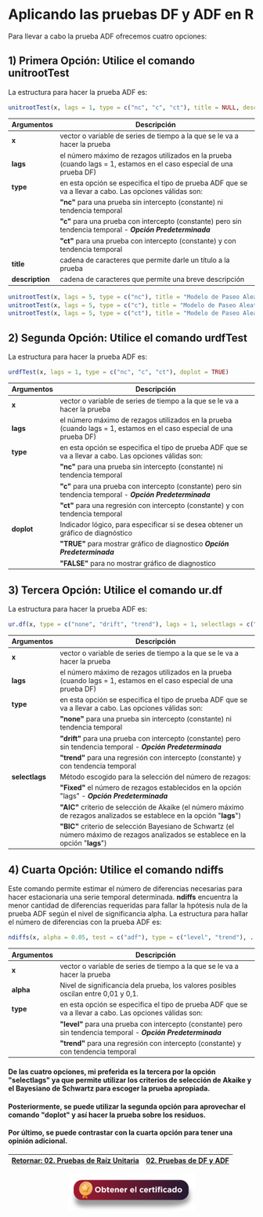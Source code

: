 # Aplicando las pruebas DF y ADF en R

Para llevar a cabo la prueba ADF ofrecemos cuatro opciones:

## 1) **Primera Opción:** Utilice el comando **unitrootTest**
La estructura para hacer la prueba ADF es:
``` r
unitrootTest(x, lags = 1, type = c("nc", "c", "ct"), title = NULL, description = NULL)
```

| **Argumentos**          | **Descripción**                                                                                                     | 
|-------------------------|---------------------------------------------------------------------------------------------------------------------|
| **x**                   | vector o variable de series de tiempo a la que se le va a hacer la prueba                                           |
| **lags**                | el número máximo de rezagos utilizados en la prueba (cuando lags = 1, estamos en el caso especial de una prueba DF) |
| **type**                | en esta opción se especifica el tipo de prueba ADF que se va a llevar a cabo. Las opciones válidas son:             |
|                         |  **"nc"** para una prueba sin intercepto (constante) ni tendencia temporal                                          |
|                         |  **"c"** para una prueba con intercepto (constante) pero sin tendencia temporal - **_Opción Predeterminada_**       |
|                         |  **"ct"** para una prueba con intercepto (constante) y con tendencia temporal                                       |
| **title**               | cadena de caracteres que permite darle un título a la prueba                                                        |
| **description**         | cadena de caracteres que permite una breve descripción                                                              | 

``` r
unitrootTest(x, lags = 5, type = c("nc"), title = "Modelo de Paseo Aleatorio", description = NULL)
unitrootTest(x, lags = 5, type = c("c"), title = "Modelo de Paseo Aleatorio con Intercepto", description = NULL)
unitrootTest(x, lags = 5, type = c("ct"), title = "Modelo de Paseo Aleatorio con Intercepto y Tendencia Lineal", description = NULL)
```

## 2) **Segunda Opción:** Utilice el comando **urdfTest**
La estructura para hacer la prueba ADF es:
``` r
urdfTest(x, lags = 1, type = c("nc", "c", "ct"), doplot = TRUE)
```

| **Argumentos**          | **Descripción**                                                                                                     | 
|-------------------------|---------------------------------------------------------------------------------------------------------------------|
| **x**                   | vector o variable de series de tiempo a la que se le va a hacer la prueba                                           |
| **lags**                | el número máximo de rezagos utilizados en la prueba (cuando lags = 1, estamos en el caso especial de una prueba DF) |
| **type**                | en esta opción se especifica el tipo de prueba ADF que se va a llevar a cabo. Las opciones válidas son:             |
|                         | **"nc"** para una prueba sin intercepto (constante) ni tendencia temporal                                           |
|                         | **"c"** para una prueba con intercepto (constante) pero sin tendencia temporal - **_Opción Predeterminada_**        |
|                         | **"ct"** para una regresión con intercepto (constante) y con tendencia temporal                                     |
| **doplot**              | Indicador lógico, para especificar si se desea obtener un gráfico de diagnóstico                                    | 
|                         | **"TRUE"** para mostrar gráfico de diagnostico **_Opción Predeterminada_**                                          |
|                         | **"FALSE"** para no mostrar gráfico de diagnostico                                                                  |

## 3) **Tercera Opción:** Utilice el comando **ur.df**
La estructura para hacer la prueba ADF es:
``` r
ur.df(x, type = c("none", "drift", "trend"), lags = 1, selectlags = c("Fixed", "AIC", "BIC"))
```

| **Argumentos**          | **Descripción**                                                                                                                      | 
|-------------------------|--------------------------------------------------------------------------------------------------------------------------------------|
| **x**                   | vector o variable de series de tiempo a la que se le va a hacer la prueba                                                            |
| **lags**                | el número máximo de rezagos utilizados en la prueba  (cuando lags = 1, estamos en el caso especial de una prueba DF)                 |
| **type**                | en esta opción se especifica el tipo de prueba ADF que se va a llevar a cabo. Las opciones válidas son:                              |
|                         | **"none"** para una prueba sin intercepto (constante) ni tendencia temporal                                                          |
|                         | **"drift"** para una prueba con intercepto (constante) pero sin tendencia temporal - **_Opción Predeterminada_**                     |
|                         | **"trend"** para una regresión con intercepto (constante) y con tendencia temporal                                                   |
| **selectlags**          | Método escogido para la selección del número de rezagos:                                                                             | 
|                         | **"Fixed"** el número de rezagos establecidos en la opción "lags" - **_Opción Predeterminada_**                                      |
|                         | **"AIC"** criterio de selección de Akaike (el número máximo de rezagos analizados se establece en la opción "**lags**")              |
|                         | **"BIC"** criterio de selección Bayesiano de Schwartz (el número máximo de rezagos analizados se establece en la opción "**lags**")  |

## 4) **Cuarta Opción:** Utilice el comando **ndiffs**
Este comando permite estimar el número de diferencias necesarias para hacer estacionaria una serie temporal determinada. **ndiffs** encuentra la menor cantidad de diferencias requeridas para fallar la hpótesis nula de la prueba ADF según el nivel de significancia alpha. La estructura para hallar el número de diferencias con la prueba ADF es:
``` r
ndiffs(x, alpha = 0.05, test = c("adf"), type = c("level", "trend"), ...)
```

| **Argumentos**          | **Descripción**                                                                                                                      | 
|-------------------------|--------------------------------------------------------------------------------------------------------------------------------------|
| **x**                   | vector o variable de series de tiempo a la que se le va a hacer la prueba                                                            |
| **alpha**               | Nivel de significancia dela prueba, los valores posibles oscilan entre 0,01 y 0,1.                                                   |
| **type**                | en esta opción se especifica el tipo de prueba ADF que se va a llevar a cabo. Las opciones válidas son:                              |
|                         | **"level"** para una prueba con intercepto (constante) pero sin tendencia temporal - **_Opción Predeterminada_**                     |
|                         | **"trend"** para una regresión con intercepto (constante) y con tendencia temporal                                                   |

#### De las cuatro opciones, mi preferida es la tercera por la opción "selectlags" ya que permite utilizar los criterios de selección de Akaike y el Bayesiano de Schwartz para escoger la prueba apropiada. 
#### Posteriormente, se puede utilizar la segunda opción para aprovechar el comando "doplot" y así hacer la prueba sobre los residuos.
#### Por último, se puede contrastar con la cuarta opción para tener una opinión adicional.

| [Retornar: 02. Pruebas de Raíz Unitaria](../Readme.md) | [02. Pruebas de DF y ADF](../Seccion02_02_ADF_T/Readme.md)  |
|--------------------------------------------------------|-------------------------------------------------------------|

<div align="center"><a href="https://enlace-academico.escuelaing.edu.co/psc/FORMULARIO/EMPLOYEE/SA/c/EC_LOCALIZACION_RE.LC_FRM_ADMEDCO_FL.GBL" target="_blank"><img src="https://github.com/alvaroperdomo/World-Econometrics/blob/main/.icons/IconCEHBotonCertificado.png" alt="World-Econometrics" width="260" border="0" /></a></div>
